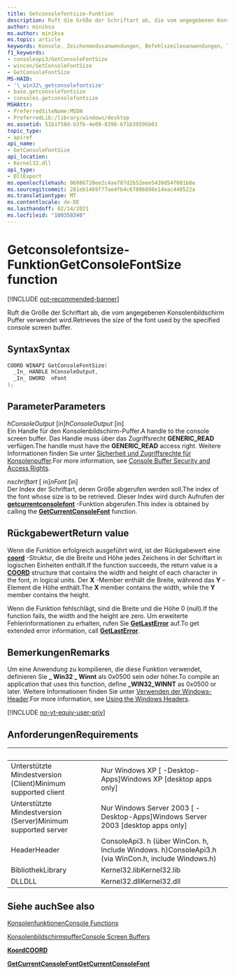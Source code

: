 ```yaml
---
title: Getconsolefontsize-Funktion
description: Ruft die Größe der Schriftart ab, die vom angegebenen Konsolenbildschirm Puffer verwendet wird.
author: miniksa
ms.author: miniksa
ms.topic: article
keywords: Konsole, Zeichenmodusanwendungen, Befehlszeilenanwendungen, Terminalanwendungen, Konsolen-API
f1_keywords:
- consoleapi3/GetConsoleFontSize
- wincon/GetConsoleFontSize
- GetConsoleFontSize
MS-HAID:
- '\_win32\_getconsolefontsize'
- base.getconsolefontsize
- consoles.getconsolefontsize
MSHAttr:
- PreferredSiteName:MSDN
- PreferredLib:/library/windows/desktop
ms.assetid: 51b1f58d-b3fb-4e09-8398-671b3959bb01
topic_type:
- apiref
api_name:
- GetConsoleFontSize
api_location:
- Kernel32.dll
api_type:
- DllExport
ms.openlocfilehash: 96086720ee2c4ae787d2b52eee5439d54f081b8e
ms.sourcegitcommit: 281eb1469f77ae4fb4c67806898e14eac440522a
ms.translationtype: MT
ms.contentlocale: de-DE
ms.lasthandoff: 02/14/2021
ms.locfileid: "100358340"
---
```

# <a name="getconsolefontsize-function"></a><span data-ttu-id="eef48-104">Getconsolefontsize-Funktion</span><span class="sxs-lookup"><span data-stu-id="eef48-104">GetConsoleFontSize function</span></span>

[!INCLUDE [not-recommended-banner](./includes/not-recommended-banner.md)]

<span data-ttu-id="eef48-105">Ruft die Größe der Schriftart ab, die vom angegebenen Konsolenbildschirm Puffer verwendet wird.</span><span class="sxs-lookup"><span data-stu-id="eef48-105">Retrieves the size of the font used by the specified console screen buffer.</span></span>

## <a name="syntax"></a><span data-ttu-id="eef48-106">Syntax</span><span class="sxs-lookup"><span data-stu-id="eef48-106">Syntax</span></span>

```C
COORD WINAPI GetConsoleFontSize(
  _In_ HANDLE hConsoleOutput,
  _In_ DWORD  nFont
);
```

## <a name="parameters"></a><span data-ttu-id="eef48-107">Parameter</span><span class="sxs-lookup"><span data-stu-id="eef48-107">Parameters</span></span>

<span data-ttu-id="eef48-108">*hConsoleOutput* \[in\]</span><span class="sxs-lookup"><span data-stu-id="eef48-108">*hConsoleOutput* \[in\]</span></span>  
<span data-ttu-id="eef48-109">Ein Handle für den Konsolenbildschirm-Puffer.</span><span class="sxs-lookup"><span data-stu-id="eef48-109">A handle to the console screen buffer.</span></span> <span data-ttu-id="eef48-110">Das Handle muss über das Zugriffsrecht **GENERIC\_READ** verfügen.</span><span class="sxs-lookup"><span data-stu-id="eef48-110">The handle must have the **GENERIC\_READ** access right.</span></span> <span data-ttu-id="eef48-111">Weitere Informationen finden Sie unter [Sicherheit und Zugriffsrechte für Konsolenpuffer](console-buffer-security-and-access-rights.md).</span><span class="sxs-lookup"><span data-stu-id="eef48-111">For more information, see [Console Buffer Security and Access Rights](console-buffer-security-and-access-rights.md).</span></span>

<span data-ttu-id="eef48-112">*nschriftart* \[ in\]</span><span class="sxs-lookup"><span data-stu-id="eef48-112">*nFont* \[in\]</span></span>  
<span data-ttu-id="eef48-113">Der Index der Schriftart, deren Größe abgerufen werden soll.</span><span class="sxs-lookup"><span data-stu-id="eef48-113">The index of the font whose size is to be retrieved.</span></span> <span data-ttu-id="eef48-114">Dieser Index wird durch Aufrufen der [**getcurrentconsolefont**](getcurrentconsolefont.md) -Funktion abgerufen.</span><span class="sxs-lookup"><span data-stu-id="eef48-114">This index is obtained by calling the [**GetCurrentConsoleFont**](getcurrentconsolefont.md) function.</span></span>

## <a name="return-value"></a><span data-ttu-id="eef48-115">Rückgabewert</span><span class="sxs-lookup"><span data-stu-id="eef48-115">Return value</span></span>

<span data-ttu-id="eef48-116">Wenn die Funktion erfolgreich ausgeführt wird, ist der Rückgabewert eine [**coord**](coord-str.md) -Struktur, die die Breite und Höhe jedes Zeichens in der Schriftart in logischen Einheiten enthält.</span><span class="sxs-lookup"><span data-stu-id="eef48-116">If the function succeeds, the return value is a [**COORD**](coord-str.md) structure that contains the width and height of each character in the font, in logical units.</span></span> <span data-ttu-id="eef48-117">Der **X** -Member enthält die Breite, während das **Y** -Element die Höhe enthält.</span><span class="sxs-lookup"><span data-stu-id="eef48-117">The **X** member contains the width, while the **Y** member contains the height.</span></span>

<span data-ttu-id="eef48-118">Wenn die Funktion fehlschlägt, sind die Breite und die Höhe 0 (null).</span><span class="sxs-lookup"><span data-stu-id="eef48-118">If the function fails, the width and the height are zero.</span></span> <span data-ttu-id="eef48-119">Um erweiterte Fehlerinformationen zu erhalten, rufen Sie [**GetLastError**](/windows/win32/api/errhandlingapi/nf-errhandlingapi-getlasterror) auf.</span><span class="sxs-lookup"><span data-stu-id="eef48-119">To get extended error information, call [**GetLastError**](/windows/win32/api/errhandlingapi/nf-errhandlingapi-getlasterror).</span></span>

## <a name="remarks"></a><span data-ttu-id="eef48-120">Bemerkungen</span><span class="sxs-lookup"><span data-stu-id="eef48-120">Remarks</span></span>

<span data-ttu-id="eef48-121">Um eine Anwendung zu kompilieren, die diese Funktion verwendet, definieren Sie **\_ Win32 \_ Winnt** als 0x0500 sein oder höher.</span><span class="sxs-lookup"><span data-stu-id="eef48-121">To compile an application that uses this function, define **\_WIN32\_WINNT** as 0x0500 or later.</span></span> <span data-ttu-id="eef48-122">Weitere Informationen finden Sie unter [Verwenden der Windows-Header](/windows/win32/winprog/using-the-windows-headers).</span><span class="sxs-lookup"><span data-stu-id="eef48-122">For more information, see [Using the Windows Headers](/windows/win32/winprog/using-the-windows-headers).</span></span>

[!INCLUDE [no-vt-equiv-user-priv](./includes/no-vt-equiv-user-priv.md)]

## <a name="requirements"></a><span data-ttu-id="eef48-123">Anforderungen</span><span class="sxs-lookup"><span data-stu-id="eef48-123">Requirements</span></span>

| &nbsp; | &nbsp; |
|-|-|
| <span data-ttu-id="eef48-124">Unterstützte Mindestversion (Client)</span><span class="sxs-lookup"><span data-stu-id="eef48-124">Minimum supported client</span></span> | <span data-ttu-id="eef48-125">Nur Windows XP \[ -Desktop-Apps\]</span><span class="sxs-lookup"><span data-stu-id="eef48-125">Windows XP \[desktop apps only\]</span></span> |
| <span data-ttu-id="eef48-126">Unterstützte Mindestversion (Server)</span><span class="sxs-lookup"><span data-stu-id="eef48-126">Minimum supported server</span></span> | <span data-ttu-id="eef48-127">Nur Windows Server 2003 \[ -Desktop-Apps\]</span><span class="sxs-lookup"><span data-stu-id="eef48-127">Windows Server 2003 \[desktop apps only\]</span></span> |
| <span data-ttu-id="eef48-128">Header</span><span class="sxs-lookup"><span data-stu-id="eef48-128">Header</span></span> | <span data-ttu-id="eef48-129">ConsoleApi3. h (über WinCon. h, Include Windows. h)</span><span class="sxs-lookup"><span data-stu-id="eef48-129">ConsoleApi3.h (via WinCon.h, include Windows.h)</span></span> |
| <span data-ttu-id="eef48-130">Bibliothek</span><span class="sxs-lookup"><span data-stu-id="eef48-130">Library</span></span> | <span data-ttu-id="eef48-131">Kernel32.lib</span><span class="sxs-lookup"><span data-stu-id="eef48-131">Kernel32.lib</span></span> |
| <span data-ttu-id="eef48-132">DLL</span><span class="sxs-lookup"><span data-stu-id="eef48-132">DLL</span></span> | <span data-ttu-id="eef48-133">Kernel32.dll</span><span class="sxs-lookup"><span data-stu-id="eef48-133">Kernel32.dll</span></span> |

## <a name="see-also"></a><span data-ttu-id="eef48-134">Siehe auch</span><span class="sxs-lookup"><span data-stu-id="eef48-134">See also</span></span>

[<span data-ttu-id="eef48-135">Konsolenfunktionen</span><span class="sxs-lookup"><span data-stu-id="eef48-135">Console Functions</span></span>](console-functions.md)

[<span data-ttu-id="eef48-136">Konsolenbildschirmpuffer</span><span class="sxs-lookup"><span data-stu-id="eef48-136">Console Screen Buffers</span></span>](console-screen-buffers.md)

[<span data-ttu-id="eef48-137">**Koord**</span><span class="sxs-lookup"><span data-stu-id="eef48-137">**COORD**</span></span>](coord-str.md)

[<span data-ttu-id="eef48-138">**GetCurrentConsoleFont**</span><span class="sxs-lookup"><span data-stu-id="eef48-138">**GetCurrentConsoleFont**</span></span>](getcurrentconsolefont.md)